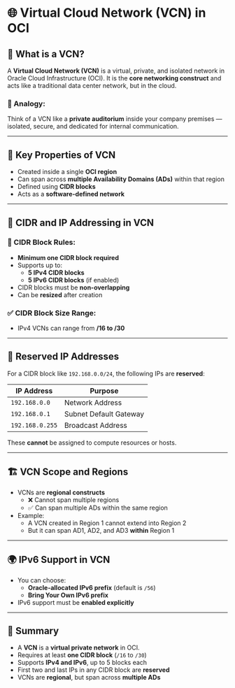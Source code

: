 # 🌐 Virtual Cloud Network (VCN) in OCI

## 📘 What is a VCN?

A **Virtual Cloud Network (VCN)** is a virtual, private, and isolated network in Oracle Cloud Infrastructure (OCI). It is the **core networking construct** and acts like a traditional data center network, but in the cloud.

### 🏢 Analogy:
Think of a VCN like a **private auditorium** inside your company premises — isolated, secure, and dedicated for internal communication.

---

## 🧱 Key Properties of VCN

- Created inside a single **OCI region**
- Can span across **multiple Availability Domains (ADs)** within that region
- Defined using **CIDR blocks**
- Acts as a **software-defined network**

---

## 🧮 CIDR and IP Addressing in VCN

### 📏 CIDR Block Rules:
- **Minimum one CIDR block required**
- Supports up to:
  - **5 IPv4 CIDR blocks**
  - **5 IPv6 CIDR blocks** (if enabled)
- CIDR blocks must be **non-overlapping**
- Can be **resized** after creation

### ✅ CIDR Block Size Range:
- IPv4 VCNs can range from **/16 to /30**

---

## 🧠 Reserved IP Addresses

For a CIDR block like `192.168.0.0/24`, the following IPs are **reserved**:

| IP Address               | Purpose                    |
|--------------------------|----------------------------|
| `192.168.0.0`            | Network Address            |
| `192.168.0.1`            | Subnet Default Gateway     |
| `192.168.0.255`          | Broadcast Address          |

These **cannot** be assigned to compute resources or hosts.

---

## 🏗️ VCN Scope and Regions

- VCNs are **regional constructs**
  - ❌ Cannot span multiple regions
  - ✅ Can span multiple ADs within the same region
- Example:
  - A VCN created in Region 1 cannot extend into Region 2
  - But it can span AD1, AD2, and AD3 **within** Region 1

---

## 🌍 IPv6 Support in VCN

- You can choose:
  - **Oracle-allocated IPv6 prefix** (default is `/56`)
  - **Bring Your Own IPv6 prefix**
- IPv6 support must be **enabled explicitly**

---

## 🔁 Summary

- A **VCN** is a **virtual private network** in OCI.
- Requires at least **one CIDR block** (`/16` to `/30`)
- Supports **IPv4 and IPv6**, up to 5 blocks each
- First two and last IPs in any CIDR block are **reserved**
- VCNs are **regional**, but span across **multiple ADs**

